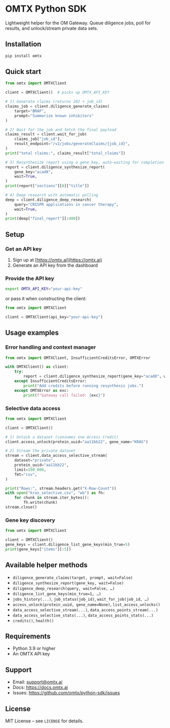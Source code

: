 # OMTX Python SDK

Lightweight helper for the OM Gateway. Queue diligence jobs, poll for results, and unlock/stream private data sets.

## Installation

```bash
pip install omtx
```

## Quick start

```python
from omtx import OMTXClient

client = OMTXClient()  # picks up OMTX_API_KEY

# 1) Generate claims (returns 202 + job_id)
claims_job = client.diligence_generate_claims(
    target="BRAF",
    prompt="Summarize known inhibitors"
)

# 2) Wait for the job and fetch the final payload
claims_result = client.wait_for_job(
    claims_job["job_id"],
    result_endpoint="/v2/jobs/generateClaims/{job_id}",
)
print("total claims:", claims_result["total_claims"])

# 3) Resynthesize report using a gene_key, auto-waiting for completion
report = client.diligence_synthesize_report(
    gene_key="acad8",
    wait=True,
)
print(report["sections"][0]["title"])

# 4) Deep research with automatic polling
deep = client.diligence_deep_research(
    query="CRISPR applications in cancer therapy",
    wait=True,
)
print(deep["final_report"][:400])
```

## Setup

### Get an API key

1. Sign up at [https://omtx.ai](https://omtx.ai)
2. Generate an API key from the dashboard

### Provide the API key

```bash
export OMTX_API_KEY="your-api-key"
```

or pass it when constructing the client:

```python
from omtx import OMTXClient

client = OMTXClient(api_key="your-api-key")
```

## Usage examples

### Error handling and context manager

```python
from omtx import OMTXClient, InsufficientCreditsError, OMTXError

with OMTXClient() as client:
    try:
        report = client.diligence_synthesize_report(gene_key="acad8", wait=True)
    except InsufficientCreditsError:
        print("Add credits before running resynthesis jobs.")
    except OMTXError as exc:
        print(f"Gateway call failed: {exc}")
```

### Selective data access

```python
from omtx import OMTXClient

client = OMTXClient()

# 1) Unlock a dataset (consumes one Access Credit)
client.access_unlock(protein_uuid="aa11bb22", gene_name="KRAS")

# 2) Stream the private dataset
stream = client.data_access_selective_stream(
    dataset="private",
    protein_uuid="aa11bb22",
    limit=100_000,
    fmt="csv",
)

print("Rows:", stream.headers.get("X-Row-Count"))
with open("kras_selective.csv", "wb") as fh:
    for chunk in stream.iter_bytes():
        fh.write(chunk)
stream.close()
```

### Gene key discovery

```python
from omtx import OMTXClient

client = OMTXClient()
gene_keys = client.diligence_list_gene_keys(min_true=5)
print(gene_keys["items"][:5])
```

## Available helper methods

- `diligence_generate_claims(target, prompt, wait=False)`
- `diligence_synthesize_report(gene_key, wait=False)`
- `diligence_deep_research(query, wait=False, …)`
- `diligence_list_gene_keys(min_true=1, …)`
- `jobs_history(...)`, `job_status(job_id)`, `wait_for_job(job_id, …)`
- `access_unlock(protein_uuid, gene_name=None)`, `list_access_unlocks()`
- `data_access_selective_stream(...)`, `data_access_points_stream(...)`
- `data_access_selective_stats(...)`, `data_access_points_stats(...)`
- `credits()`, `health()`

## Requirements

- Python 3.9 or higher
- An OMTX API key

## Support

- Email: support@omtx.ai
- Docs: https://docs.omtx.ai
- Issues: https://github.com/omtx/python-sdk/issues

## License

MIT License – see `LICENSE` for details.
